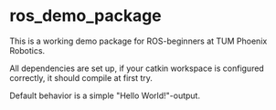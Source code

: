 # ros_demo_package

This is a working demo package for ROS-beginners at TUM Phoenix Robotics.

All dependencies are set up, if your catkin workspace is configured correctly, it should compile at first try.

Default behavior is a simple "Hello World!"-output.
